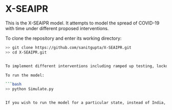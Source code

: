 # X-SEAIPR

This is the X-SEAIPR model. It attempts to model the spread of COVID-19 with time under different proposed interventions.

To clone the repository and enter its working directory:

```bash
>> git clone https://github.com/sanitgupta/X-SEAIPR.git
>> cd X-SEAIPR.git


To implement different interventions including ramped up testing, lockdowns and social distancing, make corresponding changes to Model.py

To run the model:

```bash
>> python Simulate.py


If you wish to run the model for a particular state, instead of India, replace the files (time series case data, age-wise population data, transportation data) in the Data folder.
